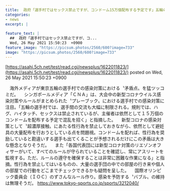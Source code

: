 ```yaml
---
title:  政府「選手村ではセックス禁止ですが、コンドーム15万個配布する予定です」五輪の矛盾点を海外メディアが指摘「混乱を招く」  
categories:
- news
excerpt: |
  
feature_text: |
  ##  政府「選手村ではセックス禁止ですが、コ...
  Wed, 26 May 2021 15:50:23  +0900
feature_image: "https://picsum.photos/2560/600?image=733"
image: "https://picsum.photos/2560/600?image=733"
---
```


[https://asahi.5ch.net/test/read.cgi/newsplus/1622011823/](https://asahi.5ch.net/test/read.cgi/newsplus/1622011823/)
posted on Wed, 26 May 2021 15:50:23  +0900

<!--more-->

　海外メディアが東京五輪の選手村での感染対策における〝矛盾点〟を猛ツッコミだ。 　シンガポールメディア「ＣＮＡ」は、大会中の新型コロナウイルス感染対策やルールがまとめられた〝プレーブック〟における選手村での感染対策に注目。「五輪の選手村では、選手間の交流も大幅に制限される。規則では、ハグ、ハイタッチ、セックスは禁止されているが、主催者は依然として１５万個のコンドームを配布する予定で混乱を招く」と指摘した。 　新型コロナの感染対策として〝超濃厚接触〟にあたる性行為を禁止しておきながら、依然として避妊具の大量配布を行おうとしている点を問題視。コンドームを配れば、性行為を奨励していると勘違いする選手も出てくることが予想されるだけにこの矛盾は大きな懸念となりそうだ。 　また「各国代表団には新型コロナ対策のリエゾンオフィサーがいて、すべてのルールが守られていることを確認し、常にアスリートを監視する。ただ、ルールの遵守を確保することは非常に困難な作業になる」と指摘。性行為を禁止してはいるものの、大量の選手団の中での部屋の行き来や個人の部屋での行動をどこまでチェックできるかも疑問を呈した。 　国際オリンピック委員会（ＩＯＣ）のずさんなルール作り。感染を予防する〝バブル〟の維持は無理そうだ。 https://www.tokyo-sports.co.jp/sports/3212040/
